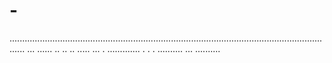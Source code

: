 # -
.................................................................................................................................. ... ...... .. .. .. ..... ... . ............. . . . .......... ... ..........
